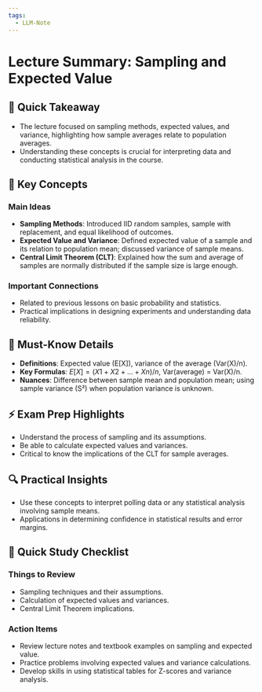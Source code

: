 ```yaml
---
tags:
  - LLM-Note
---
```


# Lecture Summary: Sampling and Expected Value

## 🚀 Quick Takeaway
- The lecture focused on sampling methods, expected values, and variance, highlighting how sample averages relate to population averages.
- Understanding these concepts is crucial for interpreting data and conducting statistical analysis in the course.

## 📌 Key Concepts
### Main Ideas
- **Sampling Methods**: Introduced IID random samples, sample with replacement, and equal likelihood of outcomes.
- **Expected Value and Variance**: Defined expected value of a sample and its relation to population mean; discussed variance of sample means.
- **Central Limit Theorem (CLT)**: Explained how the sum and average of samples are normally distributed if the sample size is large enough.

### Important Connections
- Related to previous lessons on basic probability and statistics.
- Practical implications in designing experiments and understanding data reliability.

## 🧠 Must-Know Details
- **Definitions**: Expected value (E[X]), variance of the average (Var(X)/n).
- **Key Formulas**: $E[X] = (X1 + X2 + ... + Xn)/n$, Var(average) = Var(X)/n.
- **Nuances**: Difference between sample mean and population mean; using sample variance (S²) when population variance is unknown.

## ⚡ Exam Prep Highlights
- Understand the process of sampling and its assumptions.
- Be able to calculate expected values and variances.
- Critical to know the implications of the CLT for sample averages.

## 🔍 Practical Insights
- Use these concepts to interpret polling data or any statistical analysis involving sample means.
- Applications in determining confidence in statistical results and error margins.

## 📝 Quick Study Checklist
### Things to Review
- Sampling techniques and their assumptions.
- Calculation of expected values and variances.
- Central Limit Theorem implications.

### Action Items
- Review lecture notes and textbook examples on sampling and expected value.
- Practice problems involving expected values and variance calculations.
- Develop skills in using statistical tables for Z-scores and variance analysis.

